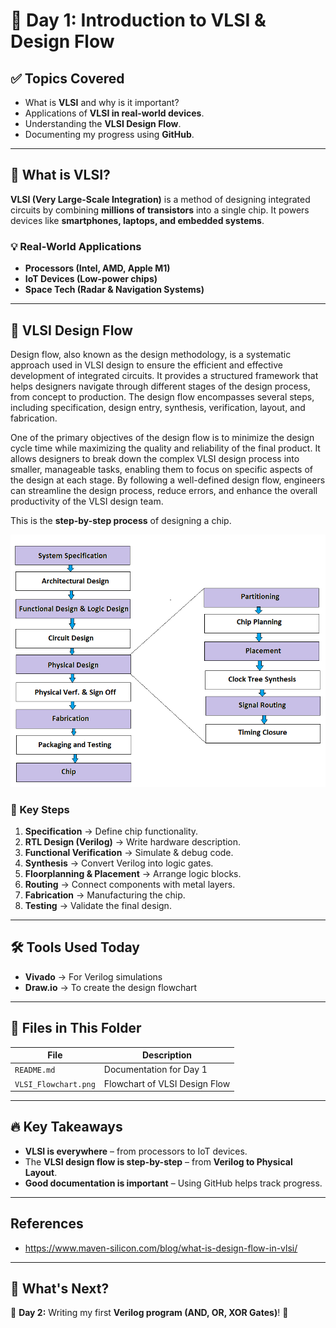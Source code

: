 # 📌 Day 1: Introduction to VLSI & Design Flow

## ✅ Topics Covered
- What is **VLSI** and why is it important?
- Applications of **VLSI in real-world devices**.
- Understanding the **VLSI Design Flow**.
- Documenting my progress using **GitHub**.

---

## 📖 What is VLSI?
**VLSI (Very Large-Scale Integration)** is a method of designing integrated circuits by combining **millions of transistors** into a single chip. It powers devices like **smartphones, laptops, and embedded systems**.

### 💡 Real-World Applications
- **Processors (Intel, AMD, Apple M1)**
- **IoT Devices (Low-power chips)**
- **Space Tech (Radar & Navigation Systems)**

---

## 📜 VLSI Design Flow
Design flow, also known as the design methodology, is a systematic approach used in VLSI design to ensure the efficient and effective development of integrated circuits. It provides a structured framework that helps designers navigate through different stages of the design process, from concept to production. The design flow encompasses several steps, including specification, design entry, synthesis, verification, layout, and fabrication.

One of the primary objectives of the design flow is to minimize the design cycle time while maximizing the quality and reliability of the final product. It allows designers to break down the complex VLSI design process into smaller, manageable tasks, enabling them to focus on specific aspects of the design at each stage. By following a well-defined design flow, engineers can streamline the design process, reduce errors, and enhance the overall productivity of the VLSI design team.

This is the **step-by-step process** of designing a chip.

![VLSI Design Flow](./VLSI_Flowchart.png)

### 🔑 Key Steps
1. **Specification** → Define chip functionality.
2. **RTL Design (Verilog)** → Write hardware description.
3. **Functional Verification** → Simulate & debug code.
4. **Synthesis** → Convert Verilog into logic gates.
5. **Floorplanning & Placement** → Arrange logic blocks.
6. **Routing** → Connect components with metal layers.
7. **Fabrication** → Manufacturing the chip.
8. **Testing** → Validate the final design.

---

## 🛠 Tools Used Today
- **Vivado** → For Verilog simulations
- **Draw.io** → To create the design flowchart

---

## 📂 Files in This Folder
| File | Description |
|------|------------|
| `README.md` | Documentation for Day 1 |
| `VLSI_Flowchart.png` | Flowchart of VLSI Design Flow |

---

## 🔥 Key Takeaways
- **VLSI is everywhere** – from processors to IoT devices.
- The **VLSI design flow is step-by-step** – from **Verilog to Physical Layout**.
- **Good documentation is important** – Using GitHub helps track progress.

---

## References
- https://www.maven-silicon.com/blog/what-is-design-flow-in-vlsi/

---

## 📢 What's Next?
📅 **Day 2:** Writing my first **Verilog program (AND, OR, XOR Gates)**! 🚀
